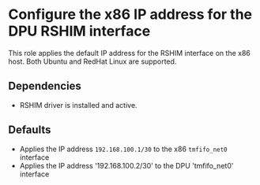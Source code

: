 # Configure the x86 IP address for the DPU RSHIM interface
This role applies the default IP address for the RSHIM interface on the x86 host.
Both Ubuntu and RedHat Linux are supported.

## Dependencies
* RSHIM driver is installed and active.

## Defaults
* Applies the IP address `192.168.100.1/30` to the x86 `tmfifo_net0` interface
* Applies the IP address '192.168.100.2/30' to the DPU 'tmfifo_net0' interface

